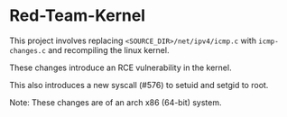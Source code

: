 # Red-Team-Kernel

This project involves replacing `<SOURCE_DIR>/net/ipv4/icmp.c` with `icmp-changes.c` and recompiling the linux kernel. 

These changes introduce an RCE vulnerability in the kernel.

This also introduces a new syscall (#576) to setuid and setgid to root.

Note: These changes are of an arch x86 (64-bit) system. 